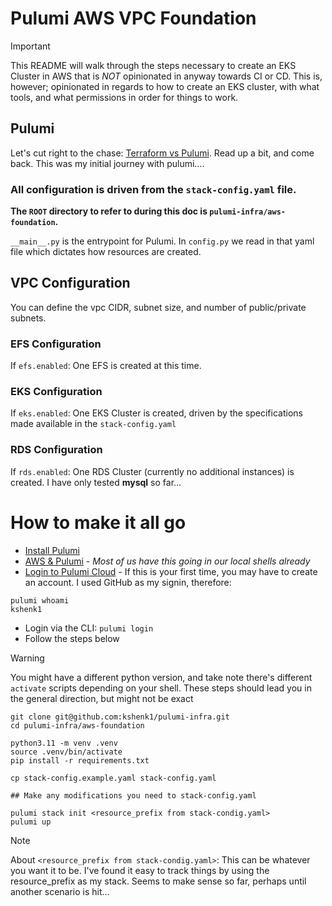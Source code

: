 # Pulumi AWS VPC Foundation

> [!IMPORTANT]
> This README will walk through the steps necessary to create an EKS Cluster in AWS that is _NOT_ opinionated in anyway towards CI or CD. This is, however; opinionated in regards to how to create an EKS cluster, with what tools, and what permissions in order for things to work. 

## Pulumi
Let's cut right to the chase: [Terraform vs Pulumi](https://www.pulumi.com/docs/concepts/vs/terraform/). Read up a bit, and come back. This was my initial journey with pulumi....

### All configuration is driven from the `stack-config.yaml` file.
**The `ROOT` directory to refer to during this doc is `pulumi-infra/aws-foundation`.**

`__main__.py` is the entrypoint for Pulumi. In `config.py` we read in that yaml file which dictates how resources are created.

## VPC Configuration
You can define the vpc CIDR, subnet size, and number of public/private subnets. 

### EFS Configuration
If `efs.enabled`: One EFS is created at this time.

### EKS Configuration
If `eks.enabled`: One EKS Cluster is created, driven by the specifications made available in the `stack-config.yaml`

### RDS Configuration
If `rds.enabled`: One RDS Cluster (currently no additional instances) is created. I have only tested **mysql** so far...

# How to make it all go
* [Install Pulumi](https://www.pulumi.com/docs/install/)
* [AWS & Pulumi](https://www.pulumi.com/docs/clouds/aws/get-started/begin/) - _Most of us have this going in our local shells already_
* [Login to Pulumi Cloud](https://app.pulumi.com/signin) - If this is your first time, you may have to create an account. I used GitHub as my signin, therefore:
```
pulumi whoami
kshenk1
```
* Login via the CLI: `pulumi login`
* Follow the steps below 

> [!WARNING]
> You might have a different python version, and take note there's different `activate` scripts depending on your shell.
> These steps should lead you in the general direction, but might not be exact

```
git clone git@github.com:kshenk1/pulumi-infra.git
cd pulumi-infra/aws-foundation

python3.11 -m venv .venv
source .venv/bin/activate
pip install -r requirements.txt

cp stack-config.example.yaml stack-config.yaml

## Make any modifications you need to stack-config.yaml

pulumi stack init <resource_prefix from stack-condig.yaml>
pulumi up
```
> [!NOTE]
> About `<resource_prefix from stack-condig.yaml>`: This can be whatever you want it to be. I've found it easy to track things by using the resource_prefix as my stack. Seems to make sense so far, perhaps until another scenario is hit...


